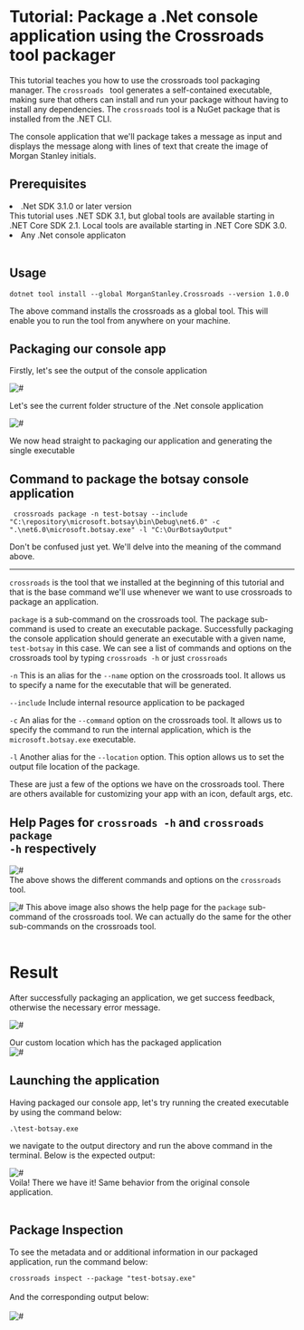 # Tutorial: Package a .Net console application using the Crossroads tool packager
This tutorial teaches you how to use the crossroads tool packaging manager. The <code>crossroads </code> tool generates a self-contained executable, making sure that others can install and run your package without having to install any dependencies. The <code>crossroads</code> tool is a NuGet package that is installed from the .NET CLI.

The console application that we'll package takes a message as input and displays the message along with lines of text that create the image of Morgan Stanley initials.

## Prerequisites
<li>.Net SDK  3.1.0 or later version</li>
This tutorial uses .NET SDK 3.1, but global tools are available starting in .NET Core SDK 2.1. Local tools are available starting in .NET Core SDK 3.0.
<li>Any .Net console applicaton</li>
<br>

## Usage
``` dotnet tool install --global MorganStanley.Crossroads --version 1.0.0 ```

The above command installs the crossroads as a global tool. This will enable you to run the tool from anywhere on your machine.

## Packaging our console app
Firstly, let's see the output of the console application 
<br>

<img alt="#" src =".\assets\tutorial_1.png">
<br>

Let's see the current folder structure of the .Net console application

<img alt="#" src=".\assets\folder_structure.png">

We now head straight to packaging our application and generating the single executable

## Command to package the botsay console application
``` crossroads package -n test-botsay --include "C:\repository\microsoft.botsay\bin\Debug\net6.0" -c ".\net6.0\microsoft.botsay.exe" -l "C:\OurBotsayOutput"```

Don't be confused just yet. We'll delve into the meaning of the command above.
<hr>
<code>crossroads</code> is the tool that we installed at the beginning of this tutorial and that is the base command we'll use whenever we want to use crossroads to package an application.

<code>package</code> is a sub-command on the crossroads tool. The package sub-command is used to create an executable package. Successfully packaging the console application should generate an executable with a given name, `test-botsay` in this case. We can see a list of commands and options on the crossroads tool by typing `crossroads -h` or just `crossroads`

`-n` This is an alias for the `--name` option on the crossroads tool. It allows us to specify a name for the executable that will be generated.

`--include` Include internal resource application to be packaged

`-c` An alias for the `--command` option on the crossroads tool. It allows us to specify the command to run the internal application, which is the `microsoft.botsay.exe` executable.

`-l` Another alias for the `--location` option. This option allows us to set the output file location of the package.

These are just a few of the options we have on the crossroads tool. There are others available for customizing your app with an icon, default args, etc.

## Help Pages for <code>crossroads -h</code> and <code>crossroads package -h</code> respectively <br>

<img alt ="#" src =".\assets\help.png"> <br>
The above shows the different commands and options on the `crossroads` tool.
<br>

<img alt ="#" src =".\assets\packagehelp.png">
This above image also shows the help page for the <code>package</code> sub-command of the crossroads tool. We can actually do the same for the other sub-commands on the crossroads tool. <br>
<br>

# Result

After successfully packaging an application, we get success feedback, otherwise the necessary error message.

<img alt ="#" src = ".\assets\package-success.png"> <br>


Our custom location which has the packaged application <br>
<img alt = "#" src =".\assets\output.png"> <br>


## Launching the application

Having packaged our console app, let's try running the created executable by using the command below:

```.\test-botsay.exe```  <br>

we navigate to the output directory and run the above command in the terminal. Below is the expected output: <br>

<img alt = "#" src = ".\assets\test-botsay.png">
<br>
Voila! There we have it! Same behavior from the original console application.
<br><br>


## Package Inspection
To see the metadata and or additional information in our packaged application, run the command below:

```crossroads inspect --package "test-botsay.exe"```
<br><br>
And the corresponding output below: <br><br>
<img alt = "#" src = ".\assets\botsay-inspect.png">

